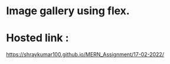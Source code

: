# Image gallery using flex.
# Hosted link :
https://shraykumar100.github.io/MERN_Assignment/17-02-2022/